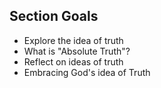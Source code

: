 ## Section Goals

- Explore the idea of truth
- What is "Absolute Truth"?
- Reflect on ideas of truth
- Embracing God's idea of Truth

